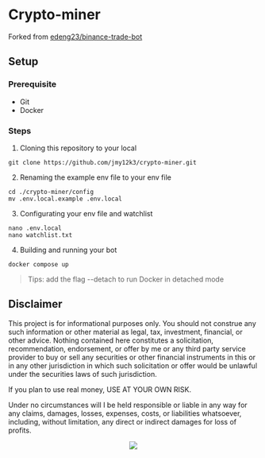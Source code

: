 # Crypto-miner

Forked from [edeng23/binance-trade-bot](https://github.com/edeng23/binance-trade-bot/tree/master)

## Setup

### Prerequisite

- Git
- Docker

### Steps

1. Cloning this repository to your local

```shell
git clone https://github.com/jmy12k3/crypto-miner.git
```

2. Renaming the example env file to your env file

```shell
cd ./crypto-miner/config
mv .env.local.example .env.local
```

3. Configurating your env file and watchlist

```shell
nano .env.local
nano watchlist.txt
```

4. Building and running your bot

```shell
docker compose up
```

> Tips: add the flag --detach to run Docker in detached mode

## Disclaimer

This project is for informational purposes only. You should not construe any such information or other material as legal, tax, investment, financial, or other advice. Nothing contained here constitutes a solicitation, recommendation, endorsement, or offer by me or any third party service provider to buy or sell any securities or other financial instruments in this or in any other jurisdiction in which such solicitation or offer would be unlawful under the securities laws of such jurisdiction.

If you plan to use real money, USE AT YOUR OWN RISK.

Under no circumstances will I be held responsible or liable in any way for any claims, damages, losses, expenses, costs, or liabilities whatsoever, including, without limitation, any direct or indirect damages for loss of profits.

<p align="center">
    <img src="https://d5ttlem47o98b.cloudfront.net/s3fs-public/styles/banner/public/2022-09/44-3.jpg?itok=i6y77keo">
</p>
